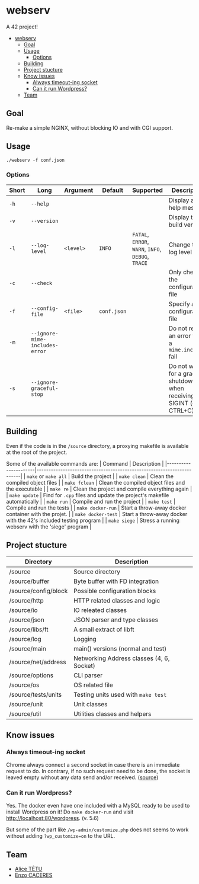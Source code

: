 # webserv

A 42 project!

- [webserv](#webserv)
	- [Goal](#goal)
	- [Usage](#usage)
		- [Options](#options)
	- [Building](#building)
	- [Project stucture](#project-stucture)
	- [Know issues](#know-issues)
		- [Always timeout-ing socket](#always-timeout-ing-socket)
		- [Can it run Wordpress?](#can-it-run-wordpress)
	- [Team](#team)

## Goal

Re-make a simple NGINX, without blocking IO and with CGI support.

## Usage

```
./webserv -f conf.json
```

### Options

| Short | Long                           | Argument  | Default     | Supported                                          | Description                                                              |
|-------|--------------------------------|-----------|-------------|----------------------------------------------------|--------------------------------------------------------------------------|
| `-h`  | `--help`                       |           |             |                                                    | Display an help message                                                  |
| `-v`  | `--version`                    |           |             |                                                    | Display the build version                                                |
| `-l`  | `--log-level`                  | `<level>` | `INFO`      | `FATAL`, `ERROR`, `WARN`, `INFO`, `DEBUG`, `TRACE` | Change the log level                                                     |
| `-c`  | `--check`                      |           |             |                                                    | Only check the configuration file                                        |
| `-f`  | `--config-file`                | `<file>`  | `conf.json` |                                                    | Specify a configuration file                                             |
| `-m`  | `--ignore-mime-includes-error` |           |             |                                                    | Do not report an error when a `mime.includes` fail                       |
| `-s`  | `--ignore-graceful-stop`       |           |             |                                                    | Do not wait for a graceful shutdown when receiving an SIGINT (or CTRL+C) |

## Building

Even if the code is in the `/source` directory, a proxying makefile is available at the root of the project.

Some of the available commands are:
| Command              | Description                                                           |
|----------------------|-----------------------------------------------------------------------|
| `make` or `make all` | Build the project                                                     |
| `make clean`         | Clean the compiled object files                                       |
| `make fclean`        | Clean the compiled object files and the executable                    |
| `make re`            | Clean the project and compile everything again                        |
| `make update`        | Find for `.cpp` files and update the project's makefile automatically |
| `make run`           | Compile and run the project                                           |
| `make test`          | Compile and run the tests                                             |
| `make docker-run`    | Start a throw-away docker container with the projet.                  |
| `make docker-test`   | Start a throw-away docker with the 42's included testing program      |
| `make siege`         | Stress a running webserv with the 'siege' program                     |

## Project stucture

| Directory            | Description                                                   |
|----------------------|---------------------------------------------------------------|
| /source              | Source directory                                              |
| /source/buffer       | Byte buffer with FD integration                               |
| /source/config/block | Possible configuration blocks                                 |
| /source/http         | HTTP related classes and logic                                |
| /source/io           | IO releated classes                                           |
| /source/json         | JSON parser and type classes                                  |
| /source/libs/ft      | A small extract of libft                                      |
| /source/log          | Logging                                                       |
| /source/main         | main() versions (normal and test)                             |
| /source/net/address  | Networking Address classes (4, 6, Socket)                     |
| /source/options      | CLI parser                                                    |
| /source/os           | OS related file                                               |
| /source/tests/units  | Testing units used with `make test`                           |
| /source/unit         | Unit classes                                                  |
| /source/util         | Utilities classes and helpers                                 |

## Know issues

### Always timeout-ing socket

Chrome always connect a second socket in case there is an immediate request to do. In contrary, if no such request need to be done, the socket is leaved empty without any data send and/or received. ([source](https://stackoverflow.com/a/5734486/7292958))

### Can it run Wordpress?

Yes. The docker even have one included with a MySQL ready to be used to install Wordpress on it! Do `make docker-run` and visit [http://localhost:80/wordpress](http://localhost/wordpress). (v. 5.6)

But some of the part like `/wp-admin/customize.php` does not seems to work without adding `?wp_customize=on` to the URL.

## Team

- [Alice TÊTU](https://profile.intra.42.fr/users/atetu)
- [Enzo CACERES](https://profile.intra.42.fr/users/ecaceres)